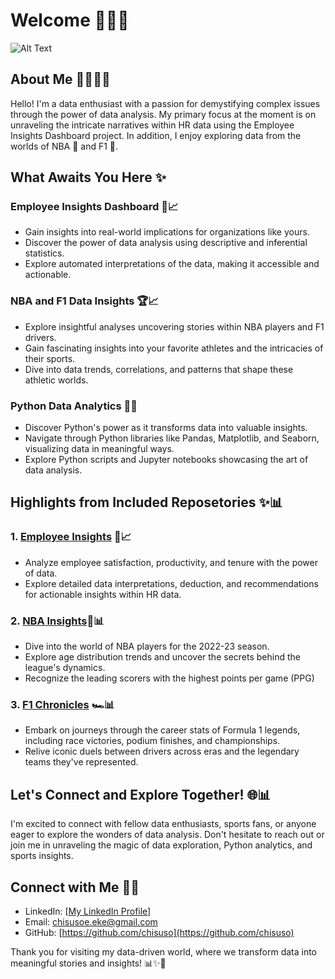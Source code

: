 # Welcome 😶‍🌫️🌟

![Alt Text](https://media.tenor.com/IQ6Z-aPhr1wAAAAM/date-everywhere-data.gif)
## About Me 👩🏾‍💻💖

Hello! I'm a data enthusiast with a passion for demystifying complex issues through the power of data analysis. My primary focus at the moment is on unraveling the intricate narratives within HR data using the Employee Insights Dashboard project. In addition, I enjoy exploring data from the worlds of NBA 🏀 and F1 🏁.

## What Awaits You Here ✨

### Employee Insights Dashboard 🏢📈
- Gain insights into real-world implications for organizations like yours.
- Discover the power of data analysis using descriptive and inferential statistics.
- Explore automated interpretations of the data, making it accessible and actionable.

### NBA and F1 Data Insights 🏆📈
- Explore insightful analyses uncovering stories within NBA players and F1 drivers.
- Gain fascinating insights into your favorite athletes and the intricacies of their sports.
- Dive into data trends, correlations, and patterns that shape these athletic worlds.

### Python Data Analytics 🐍✨
- Discover Python's power as it transforms data into valuable insights.
- Navigate through Python libraries like Pandas, Matplotlib, and Seaborn, visualizing data in meaningful ways.
- Explore Python scripts and Jupyter notebooks showcasing the art of data analysis.

## Highlights from Included Reposetories ✨📊
### 1. [Employee Insights](https://github.com/Chisuso/Employee-HR-Data) 🏢📈 
   - Analyze employee satisfaction, productivity, and tenure with the power of data.
   - Explore detailed data interpretations, deduction, and recommendations for actionable insights within HR data.

### 2. [NBA Insights](https://github.com/Chisuso/NBA-PLAYERS-AND-TEAMS-)🏀📊
- Dive into the world of NBA players for the 2022-23 season.
- Explore age distribution trends and uncover the secrets behind the league's dynamics.
- Recognize the leading scorers with the highest points per game (PPG)

### 3. [F1 Chronicles](https://github.com/Chisuso/Formula-1-Drivers-Analysis--Project-1) 🏎️📊
- Embark on journeys through the career stats of Formula 1 legends, including race victories, podium finishes, and championships.
- Relive iconic duels between drivers across eras and the legendary teams they've represented.


## Let's Connect and Explore Together! 🌐📊

I'm excited to connect with fellow data enthusiasts, sports fans, or anyone eager to explore the wonders of data analysis. Don't hesitate to reach out or join me in unraveling the magic of data exploration, Python analytics, and sports insights.

## Connect with Me 🌠💬

- LinkedIn: [[My LinkedIn Profile](http://www.linkedin.com/in/chisuso-eresia-eke)]
- Email: chisusoe.eke@gmail.com
- GitHub: [https://github.com/chisuso](https://github.com/chisuso)

Thank you for visiting my data-driven world, where we transform data into meaningful stories and insights! 📊✨💖
